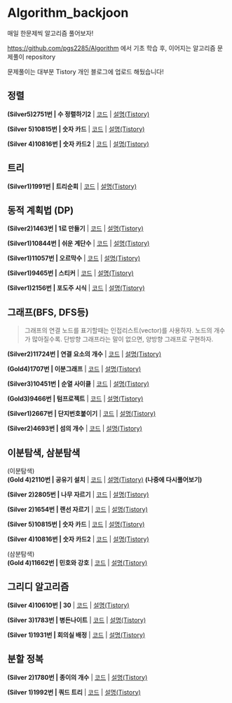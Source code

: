 # Algorithm_backjoon
매일 한문제씩 알고리즘 풀어보자!  

https://github.com/pgs2285/Algorithm 에서 기초 학습 후, 이어지는 알고리즘 문제풀이 repository

문제풀이는 대부분 Tistory 개인 블로그에 업로드 해뒀습니다!

## 정렬

**(Silver5)2751번 | 수 정렬하기2** | [코드](./backjoon/2751_Sort/2751_Sort.cpp) | [설명(Tistory)](https://jisung-it.tistory.com/12)

**(Silver 5)10815번 | 숫자 카드** | [코드](./backjoon/10815_숫자카드/10815_숫자카드.cpp) | [설명(Tistory)](https://jisung-it.tistory.com/31)  

**(Silver 4)10816번 | 숫자 카드2** | [코드](./backjoon/10816_숫자카드2/10816_숫자카드2.cpp) | [설명(Tistory)](https://jisung-it.tistory.com/35)    

## 트리

**(Silver1)1991번 | 트리순회** | [코드](./backjoon/1991_Tree_traversal/1991_Tree_traversal.cpp) | [설명(Tistory)](https://jisung-it.tistory.com/13)

## 동적 계획법 (DP)

**(Silver2)1463번 | 1로 만들기** | [코드](./backjoon/1463_1로만들기_dp.cpp/1463_1로만들기_dp.cpp.cpp) | [설명(Tistory)](https://jisung-it.tistory.com/14)

**(Silver1)10844번 | 쉬운 계단수** | [코드](./backjoon/10844_쉬운계단수/10844_쉬운계단수.cpp) | [설명(Tistory)](https://jisung-it.tistory.com/20)

**(Silver1)11057번 | 오르막수** | [코드](./backjoon/11057_오르막수/11057_오르막수.cpp) | [설명(Tistory)](https://jisung-it.tistory.com/23)  

**(Silver1)9465번 | 스티커** | [코드](./backjoon/9465_스티커/9465_스티커.cpp) | [설명(Tistory)](https://jisung-it.tistory.com/28)

**(Silver1)2156번 | 포도주 시식** | [코드](./backjoon/2156_포도주시식/2156_포도주시식.cpp) | [설명(Tistory)](https://jisung-it.tistory.com/36)
  
## 그래프(BFS, DFS등)

> 그래프의 연결 노드를 표기할때는 인접리스트(vector)를 사용하자. 노드의 개수가 많아질수록.
> 단방향 그래프라는 말이 없으면, 양방향 그래프로 구현하자.

**(Silver2)11724번 | 연결 요소의 개수** | [코드](./backjoon/11725_연결요소의개수/11724_연결요소의개수.cpp) | [설명(Tistory)](https://jisung-it.tistory.com/15)   

**(Gold4)1707번 | 이분그래프** | [코드](./backjoon/1707_이분그래프/1707_이분그래프.cpp) | [설명(Tistory)](https://jisung-it.tistory.com/19)  

**(Silver3)10451번 | 순열 사이클** | [코드](./backjoon/10451_순열사이클/10451_순열사이클.cpp) | [설명(Tistory)](https://jisung-it.tistory.com/25)   

**(Gold3)9466번 | 텀프로젝트** | [코드](./backjoon/9466_텀프로젝트/9466_텀프로젝트.cpp) | [설명(Tistory)](https://jisung-it.tistory.com/29)  

**(Silver1)2667번 | 단지번호붙이기** | [코드](./backjoon/2667_단지번호붙이기/2667_단지번호붙이기.cpp) | [설명(Tistory)](https://jisung-it.tistory.com/33) 

**(Silver2)4693번 | 섬의 개수** | [코드](./backjoon/4963_섬의개수/4963_섬의개수.cpp) | [설명(Tistory)](https://jisung-it.tistory.com/37) 
  
## 이분탐색, 삼분탐색

(이분탐색)  
**(Gold 4)2110번 | 공유기 설치** | [코드](./backjoon/2110_공유기설치/2110_공유기설치.cpp) | [설명(Tistory)](https://jisung-it.tistory.com/21) **(나중에 다시풀어보기)**    

**(Silver 2)2805번 | 나무 자르기** | [코드](./backjoon/2805_나무자르기/2805_나무자르기.cpp) | [설명(Tistory)](https://jisung-it.tistory.com/24) 

**(Silver 2)1654번 | 랜선 자르기** | [코드](./backjoon/1654_랜선자르기/1654_랜선자르기.cpp) | [설명(Tistory)](https://jisung-it.tistory.com/27)  

**(Silver 5)10815번 | 숫자 카드** | [코드](./backjoon/10815_숫자카드/10815_숫자카드.cpp) | [설명(Tistory)](https://jisung-it.tistory.com/31)   

**(Silver 4)10816번 | 숫자 카드2** | [코드](./backjoon/10816_숫자카드2/10816_숫자카드2.cpp) | [설명(Tistory)](https://jisung-it.tistory.com/35)  

(삼분탐색)  
**(Gold 4)11662번 | 민호와 강호** | [코드](./backjoon/11662_민호와_강호/11662_민호와_강호.cpp) | [설명(Tistory)](https://jisung-it.tistory.com/16)

## 그리디 알고리즘

**(Silver 4)10610번 | 30** | [코드](./backjoon/10610_30/10610_30.cpp) | [설명(Tistory)](https://jisung-it.tistory.com/18)   

**(Silver 3)1783번 | 병든나이트** | [코드](./backjoon/1783_병든나이트/1783_병든나이트.cpp) | [설명(Tistory)](https://jisung-it.tistory.com/22)  

**(Silver 1)1931번 | 회의실 배정** | [코드](./backjoon/1931_회의실배정/1931_회의실배정.cpp) | [설명(Tistory)](https://jisung-it.tistory.com/26)  

## 분할 정복  
**(Silver 2)1780번 | 종이의 개수** | [코드](./backjoon/1780_종이의개수/1780_종이의개수.cpp) | [설명(Tistory)](https://jisung-it.tistory.com/30)   

**(Silver 1)1992번 | 쿼드 트리** | [코드](./backjoon/1992_쿼드트리/1992_쿼드트리.cpp) | [설명(Tistory)](https://jisung-it.tistory.com/34) 